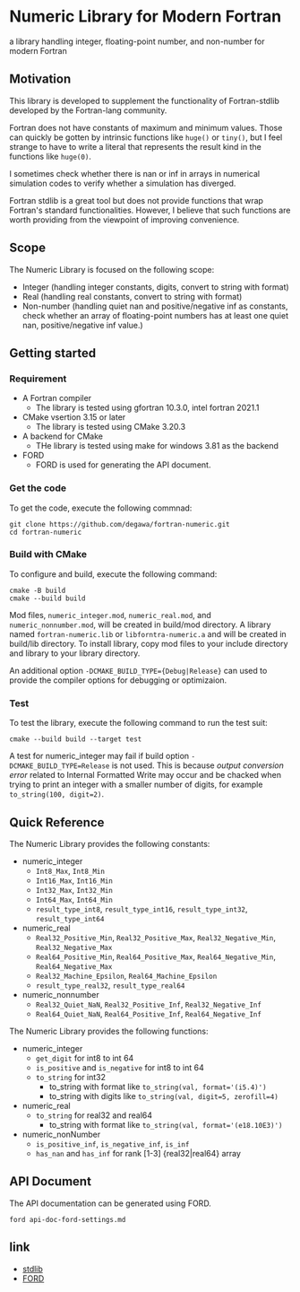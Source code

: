 # Numeric Library for Modern Fortran

a library handling integer, floating-point number, and non-number for modern Fortran

## Motivation
This library is developed to supplement the functionality of Fortran-stdlib developed by the Fortran-lang community.

Fortran does not have constants of maximum and minimum values. Those can quickly be gotten by intrinsic functions like `huge()` or `tiny()`, but I feel strange to have to write a literal that represents the result kind in the functions like `huge(0)`.

I sometimes check whether there is nan or inf in arrays in numerical simulation codes to verify whether a simulation has diverged.

Fortran stdlib is a great tool but does not provide functions that wrap Fortran's standard functionalities. However, I believe that such functions are worth providing from the viewpoint of improving convenience.

## Scope
The Numeric Library is focused on the following scope:

- Integer (handling integer constants, digits, convert to string with format)
- Real (handling real constants, convert to string with format)
- Non-number (handling quiet nan and positive/negative inf as constants, check whether an array of floating-point numbers has at least one quiet nan, positive/negative inf value.)

## Getting started
### Requirement
- A Fortran compiler
    - The library is tested using gfortran 10.3.0, intel fortran 2021.1
- CMake vsertion 3.15 or later
    - The library is tested using CMake 3.20.3
- A backend for CMake
    - THe library is tested using make for windows 3.81 as the backend
- FORD
    - FORD is used for generating the API document.

### Get the code
To get the code, execute the following commnad:

```console
git clone https://github.com/degawa/fortran-numeric.git
cd fortran-numeric
```

### Build with CMake
To configure and build, execute the following command:

```console
cmake -B build
cmake --build build
```

Mod files, `numeric_integer.mod`, `numeric_real.mod`, and `numeric_nonnumber.mod`, will be created in build/mod directory.
A library named `fortran-numeric.lib` or `libforntra-numeric.a` and will be created in build/lib directory.
To install library, copy mod files to your include directory and library to your library directory.

An additional option `-DCMAKE_BUILD_TYPE={Debug|Release}` can used to provide the compiler options for debugging or optimizaion.

### Test
To test the library, execute the following command to run the test suit:

```console
cmake --build build --target test
```

A test for numeric_integer may fail if build option `-DCMAKE_BUILD_TYPE=Release` is not used.
This is because *output conversion error* related to Internal Formatted Write may occur and be chacked when trying to print an integer with a smaller number of digits, for example `to_string(100, digit=2)`.

## Quick Reference
The Numeric Library provides the following constants:

- numeric_integer
    - `Int8_Max`, `Int8_Min`
    - `Int16_Max`, `Int16_Min`
    - `Int32_Max`, `Int32_Min`
    - `Int64_Max`, `Int64_Min`
    - `result_type_int8`, `result_type_int16`, `result_type_int32`, `result_type_int64`
- numeric_real
    - `Real32_Positive_Min`, `Real32_Positive_Max`, `Real32_Negative_Min`, `Real32_Negative_Max`
    - `Real64_Positive_Min`, `Real64_Positive_Max`, `Real64_Negative_Min`, `Real64_Negative_Max`
    - `Real32_Machine_Epsilon`, `Real64_Machine_Epsilon`
    - `result_type_real32`, `result_type_real64`
- numeric_nonnumber
    - `Real32_Quiet_NaN`, `Real32_Positive_Inf`, `Real32_Negative_Inf`
    - `Real64_Quiet_NaN`, `Real64_Positive_Inf`, `Real64_Negative_Inf`

The Numeric Library provides the following functions:
- numeric_integer
    - `get_digit` for int8 to int 64
    - `is_positive` and `is_negative` for int8 to int 64
    - `to_string` for int32
        - to_string with format like `to_string(val, format='(i5.4)')`
        - to_string with digits like `to_string(val, digit=5, zerofill=4)`
- numeric_real
    - `to_string` for real32 and real64
        - to_string with format like `to_string(val, format='(e18.10E3)')`
- numeric_nonNumber
    - `is_positive_inf`, `is_negative_inf`, `is_inf`
    - `has_nan` and `has_inf` for rank [1-3] {real32|real64} array

## API Document
The API documentation can be generated using FORD.

```console
ford api-doc-ford-settings.md
```

## link
- [stdlib](https://github.com/fortran-lang/stdlib)
- [FORD](https://github.com/Fortran-FOSS-Programmers/ford)
